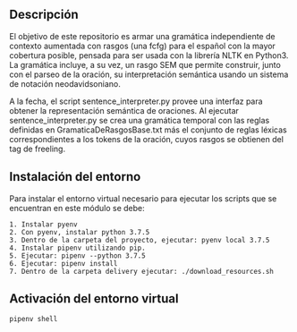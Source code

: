 ## Descripción

El objetivo de este repositorio es armar una gramática independiente de contexto aumentada con rasgos (una fcfg) para el español con la mayor cobertura posible, pensada para ser usada con la librería NLTK en Python3. La gramática incluye, a su vez, un rasgo SEM que permite construir, junto con el parseo de la oración, su interpretación semántica usando un sistema de notación neodavidsoniano. 

A la fecha, el script sentence_interpreter.py provee una interfaz para obtener la representación semántica de oraciones.
Al ejecutar sentence_interpreter.py se crea una gramática temporal con las reglas definidas en GramaticaDeRasgosBase.txt más el conjunto de reglas léxicas correspondientes a los tokens de la oración, cuyos rasgos se obtienen del tag de freeling.

## Instalación del entorno

Para instalar el entorno virtual necesario para ejecutar los scripts que se encuentran en este módulo se debe:

    1. Instalar pyenv
    2. Con pyenv, instalar python 3.7.5
    3. Dentro de la carpeta del proyecto, ejecutar: pyenv local 3.7.5
    4. Instalar pipenv utilizando pip.
    5. Ejecutar: pipenv --python 3.7.5
    6. Ejecutar: pipenv install
    7. Dentro de la carpeta delivery ejecutar: ./download_resources.sh

## Activación del entorno virtual
    
    pipenv shell
